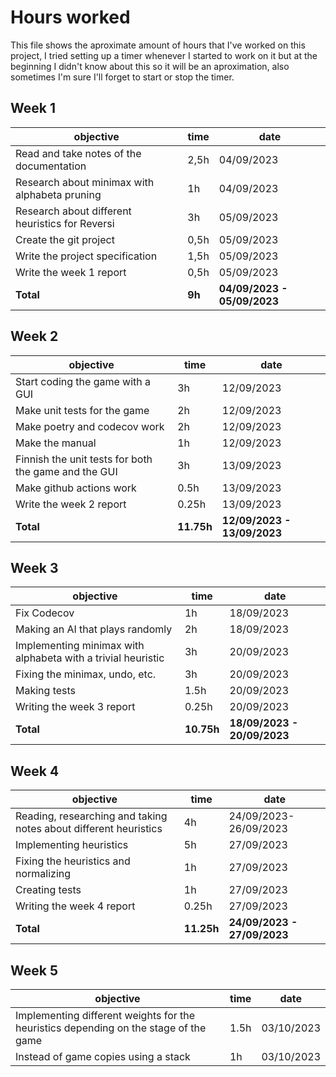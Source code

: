 # Hours worked

This file shows the aproximate amount of hours that I've worked on this project, I tried setting up a timer whenever I started to work on it but at the beginning I didn't know about this so it will be an aproximation, also sometimes I'm sure I'll forget to start or stop the timer.

## Week 1

objective | time | date
--- | --- | ---
Read and take notes of the documentation | 2,5h | 04/09/2023
Research about minimax with alphabeta pruning | 1h | 04/09/2023
Research about different heuristics for Reversi | 3h | 05/09/2023
Create the git project | 0,5h | 05/09/2023
Write the project specification | 1,5h | 05/09/2023
Write the week 1 report | 0,5h | 05/09/2023
**Total** | **9h** | **04/09/2023 - 05/09/2023**

## Week 2

objective | time | date
--- | --- | ---
Start coding the game with a GUI | 3h | 12/09/2023
Make unit tests for the game | 2h | 12/09/2023
Make poetry and codecov work | 2h | 12/09/2023
Make the manual | 1h | 12/09/2023
Finnish the unit tests for both the game and the GUI | 3h | 13/09/2023
Make github actions work | 0.5h | 13/09/2023
Write the week 2 report | 0.25h | 13/09/2023
**Total** | **11.75h** | **12/09/2023 - 13/09/2023**

## Week 3

objective | time | date
--- | --- | ---
Fix Codecov | 1h | 18/09/2023
Making an AI that plays randomly | 2h | 18/09/2023
Implementing minimax with alphabeta with a trivial heuristic | 3h | 20/09/2023
Fixing the minimax, undo, etc. | 3h | 20/09/2023
Making tests | 1.5h | 20/09/2023
Writing the week 3 report | 0.25h | 20/09/2023
**Total** | **10.75h** | **18/09/2023 - 20/09/2023**

## Week 4

objective | time | date
--- | --- | ---
Reading, researching and taking notes about different heuristics | 4h | 24/09/2023-26/09/2023
Implementing heuristics | 5h | 27/09/2023
Fixing the heuristics and normalizing | 1h | 27/09/2023
Creating tests | 1h | 27/09/2023
Writing the week 4 report | 0.25h | 27/09/2023
**Total** | **11.25h** | **24/09/2023 - 27/09/2023**

## Week 5

objective | time | date
--- | --- | ---
Implementing different weights for the heuristics depending on the stage of the game | 1.5h | 03/10/2023
Instead of game copies using a stack | 1h | 03/10/2023

